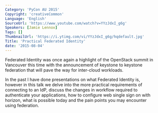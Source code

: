 ```yaml
---
Category: 'PyCon AU 2015'
Copyright: 'creativeCommon'
Language: 'English'
SourceUrl: 'https://www.youtube.com/watch?v=YYzJdxI_g6g'
Speakers: [Jamie Lennox]
Tags: []
ThumbnailUrl: 'https://i.ytimg.com/vi/YYzJdxI_g6g/hqdefault.jpg'
Title: 'Practical Federated Identity'
date: '2015-08-04'
---
```

Federated Identity was once again a highlight of the OpenStack summit in Vancouver this time with the announcement of keystone to keystone federation that will pave the  way for inter-cloud workloads. 

In the past I have done presentations on what Federated Identity is, however in this talk we delve into the more practical requirements of connecting to an IdP, discuss the changes in workflow required to authenticate your applications, how to configure web single sign on with horizon, what is possible today and the pain points you may encounter using federation.